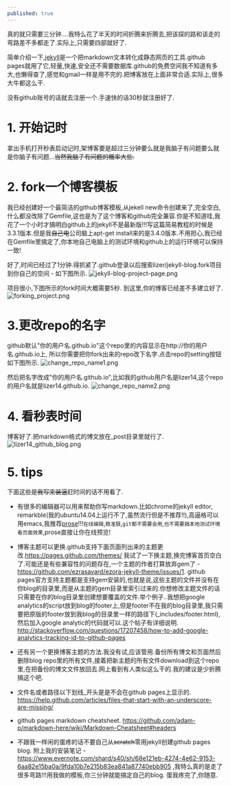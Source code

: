 ```yaml
---
published: true
---
```

真的就只需要三分钟....我特么花了半天的时间折腾来折腾去,把该探的路和该走的弯路差不多都走了.实际上,只需要四部就好了.

简单介绍一下,[jekyll](https://jekyllrb.com/)是一个把markdown文本转化成静态网页的工具.github pages就用了它,轻量,快速,安全还不需要数据库.github的免费空间我不知道有多大,也懒得查了,感觉和gmail一样是用不完的.把博客放在上面非常合适.实际上,很多大牛都这么干.

没有github账号的话就去注册一个.手速快的话30秒就注册好了.

# 1. 开始记时
拿出手机打开秒表启动记时,架博客要是超过三分钟要么就是我脑子有问题要么就是你脑子有问题...~~当然我脑子有问题的概率大些.~~

# 2. fork一个博客模板
我已经创建好一个最简洁的github博客模板,从jekell new命令创建来了,完全空白,什么都没改除了Gemfile,这也是为了这个博客和github完全兼容.你是不知道哇,我花了一个小时才搞明白github上的jekyll不是最新版!!!写这篇简易教程的时候是3.3.1版本.但是我~~自己电~~公司脑上apt-get install来的是3.4.0版本.不用担心,我已经在Gemfile里搞定了,你本地自己电脑上的测试环境和github上的运行环境可以保持一致!

   好了,时间已经过了1分钟.得抓紧了.github登录以后搜索lizer/jekyll-blog.fork项目到你自己的空间 - 如下图所示.
   ![jekyll-blog-project-page.png]({{site.baseurl}}/images/jekyll-blog-project-page.png)

   项目很小,下图所示的fork时间大概需要5秒. 到这里,你的博客已经差不多建立好了.
   ![forking_project.png]({{site.baseurl}}/images/forking_project.png)


# 3.更改repo的名字
github默认"你的用户名.github.io"这个repo里的内容显示在http://你的用户名.github.io上, 所以你需要把你fork出来的repo改下名字.点击repo的setting按钮如下图所示.
![change_repo_name1.png]({{site.baseurl}}/images/change_repo_name1.png)


  然后把名字改成"你的用户名.github.io",比如我的github用户名是lizer14,这个repo的用户名就是lizer14.github.io.
  ![change_repo_name2.png]({{site.baseurl}}/images/change_repo_name2.png)


# 4. 看秒表时间
博客好了.把markdown格式的博文放在_post目录里就行了.
![lizer14_github_blog.png]({{site.baseurl}}/images/lizer14_github_blog.png)


# 5. tips
下面这些~~是我写来装逼~~赶时间的话不用看了.

* 有很多的编辑器可以用来帮助你写markdown.比如chrome的jekyll editor, remarkble(我的ubuntu14.04上运行不了,虽然流行但是不推荐!!),高逼格可以用emacs,我推荐[prose](http://prose.io)!!!`在线编辑`,`稳准狠`,`git都不需要会用`,`也不需要搞本地测试环境看页面效果`,prose直接让你在线预览!

* 博客主题可以更换.github支持下面页面列出来的主题更改.https://pages.github.com/themes/ 我试了一下换主题,换完博客首页空白了.可能还是有些兼容性的问题存在,一个主题的作者打算放弃gem了 - https://github.com/ezrasavard/ezora-jekyll-theme/issues/1. github pages官方支持主题都是支持gem安装的,也就是说,这些主题的文件并没有在你blog的目录里,而是从主题的gem目录里索引过来的.你想修改主题文件的话只需要在你的blog目录里创建想要覆盖的文件.举个例子..我想把google analytics的script放到blog的footer上,但是footer不在我的blog目录里,我只需要把原版的footer放到我blog的目录里一样的路径下(_includes/footer.html),然后加入google analytic的代码就可以.这个帖子有详细说明. http://stackoverflow.com/questions/17207458/how-to-add-google-analytics-tracking-id-to-github-pages

* 还有另一个更换博客主题的方法.我没有试,应该管用.备份所有博文和页面然后删除blog repo里的所有文件,接着把新主题的所有文件download到这个repo里,在把备份的博文文件放回去.网上看到有人类似这么干的.我的建议是少折腾搞这个吧.

* 文件名或者路径以下划线_开头是是不会在github pages上显示的. https://help.github.com/articles/files-that-start-with-an-underscore-are-missing/

* github pages markdown cheatsheet. 
https://github.com/adam-p/markdown-here/wiki/Markdown-Cheatsheet#headers

* 不跟我一样闲的蛋疼的话不要自己从~~scratch~~零用jekyll创建github pages blog. 附上我的安装笔记 - https://www.evernote.com/shard/s40/sh/68e121eb-4274-4e62-9153-6aa82e15ba0a/9fda10b7e215b83ea841a87740ebb905 ,我特么真的是走了很多弯路!!!用我做的模板,你三分钟就能搞定自己的blog. 蛋我疼完了,你随意.
